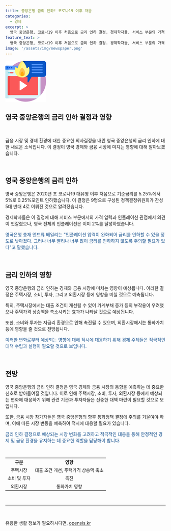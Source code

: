```yaml
---
title: 중앙은행 금리 인하! 코로나19 이후 처음 
categories:
  - 경제
excerpt: >
  영국 중앙은행, 코로나19 이후 처음으로 금리 인하 결정. 경제학자들, 서비스 부문의 가격 압력으로 금리 인하에 대한 의견 엇갈려. 영국은행 총재는 인플레이션 압력 완화로 금리 인하 가능하나 너무 많이 하지 말라고 주의. 유럽중앙은행 등 다른 중앙은행들도 신중한 금리 인하 추진 중. (150자)
feature_text: >
  영국 중앙은행, 코로나19 이후 처음으로 금리 인하 결정. 경제학자들, 서비스 부문의 가격 압력으로 금리 인하에 대한 의견 엇갈려. 영국은행 총재는 인플레이션 압력 완화로 금리 인하 가능하나 너무 많이 하지 말라고 주의. 유럽중앙은행 등 다른 중앙은행들도 신중한 금리 인하 추진 중. (150자)
image: '/assets/img/newspaper.png'
---
```


<p><img src="/assets/img/news.png" alt="rentncar 속보" /></p>

<h2>영국 중앙은행의 금리 인하 결정과 영향</h2>

<p data-ke-size="size16">&nbsp;</p>

<p>금융 시장 및 경제 환경에 대한 중요한 의사결정을 내린 영국 중앙은행의 금리 인하에 대한 새로운 소식입니다. 이 결정이 영국 경제와 금융 시장에 미치는 영향에 대해 알아보겠습니다.</p>

<p data-ke-size="size16">&nbsp;</p>

<h2 data-ke-size="size26">영국 중앙은행의 금리 인하</h2>

<p>영국 중앙은행은 2020년 초 코로나19 대유행 이후 처음으로 기준금리를 5.25%에서 5%로 0.25%포인트 인하했습니다. 이 결정은 9명으로 구성된 정책결정위원회가 찬성 5대 반대 4로 이뤄진 것으로 알려졌습니다.</p>

<p>경제학자들은 이 결정에 대해 서비스 부문에서의 가격 압력과 인플레이션 관점에서 의견이 엇갈렸으나, 영국 전체의 인플레이션은 이미 2%를 달성하였습니다.</p>

<p><span style="color: #1a5490;">영국은행 총재 앤드류 베일리는 "인플레이션 압력이 완화되어 금리를 인하할 수 있을 정도로 낮아졌다. 그러나 너무 빨리나 너무 많이 금리를 인하하지 않도록 주의할 필요가 있다"고 말했습니다.</span></p>

<p data-ke-size="size16">&nbsp;</p>

<h2 data-ke-size="size26">금리 인하의 영향</h2>

<p>영국 중앙은행의 금리 인하는 경제와 금융 시장에 미치는 영향이 예상됩니다. 이러한 결정은 주택시장, 소비, 투자, 그리고 외환시장 등에 영향을 미칠 것으로 예측됩니다.</p>

<p>특히, 주택시장에서는 대출 조건이 개선될 수 있어 가계부채 증가 등의 부작용이 우려했으나 주택가격 상승액을 축소시키는 효과가 나타날 것으로 예상됩니다.</p>

<p>또한, 소비와 투자는 저금리 환경으로 인해 촉진될 수 있으며, 외환시장에서는 통화가치 등에 영향을 줄 것으로 전망됩니다.</p>

<p><span style="color: #1a5490;">이러한 변화로부터 예상되는 영향에 대해 적시에 대응하기 위해 경제 주체들은 적극적인 대책 수립과 실행이 필요할 것으로 보입니다.</span></p>

<p data-ke-size="size16">&nbsp;</p>

<h2 data-ke-size="size26">전망</h2>

<p>영국 중앙은행의 금리 인하 결정은 영국 경제와 금융 시장의 동향을 예측하는 데 중요한 신호로 받아들여질 것입니다. 이로 인해 주택시장, 소비, 투자, 외환시장 등에서 예상되는 변화에 대응하기 위해 관련 기관과 투자자들은 신중한 대책 마련이 필요할 것으로 보입니다.</p>

<p>또한, 금융 시장 참가자들은 영국 중앙은행의 향후 통화정책 결정에 주의를 기울여야 하며, 이에 따른 시장 변동을 예측하여 적시에 대응할 필요가 있습니다.</p>

<p><span style="color: #1a5490;">금리 인하 결정으로 예상되는 시장 변화를 고려하고 적극적인 대응을 통해 안정적인 경제 및 금융 환경을 유지하는 데 중요한 역할을 담당해야 합니다.</span></p>

<p data-ke-size="size16">&nbsp;</p>

<table>
<tbody>
<tr>
<td style="text-align: center; height: 17px;"><b>구분</b></td>
<td style="text-align: center; height: 17px;"><b>영향</b></td>
</tr>
<tr>
<td style="text-align: center; height: 17px;">주택시장</td>
<td style="text-align: center; height: 17px;">대출 조건 개선, 주택가격 상승액 축소</td>
</tr>
<tr>
<td style="text-align: center; height: 17px;">소비 및 투자</td>
<td style="text-align: center; height: 17px;">촉진</td>
</tr>
<tr>
<td style="text-align: center; height: 17px;">외환시장</td>
<td style="text-align: center; height: 17px;">통화가치 영향</td>
</tr>
</tbody>
</table>

<p>&nbsp;</p>

<hr>

<p data-ke-size="size16">&nbsp;</p>
유용한 생활 정보가 필요하시다면, <a href="https://opensis.kr" rel="dofollow">opensis.kr</a>


